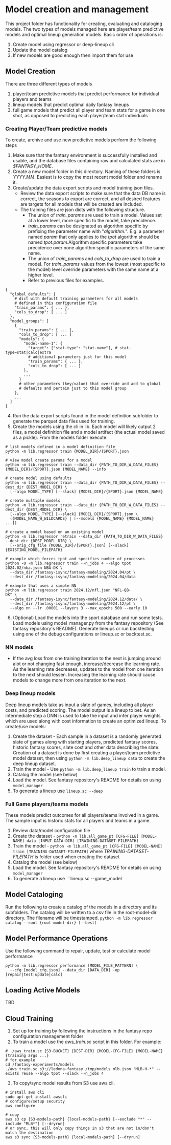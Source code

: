 # Model creation and management
This project folder has functionality for creating, evaluating and cataloging models. The
two types of models managed here are player/team predictive models and optimal lineup
generation models. Basic order of operations is:
1. Create model using regressor or deep-lineup cli
1. Update the model catalog
1. If new models are good enough then import them for use

## Model Creation
There are three different types of models
1. player/team predictive models that predict performance for individual players and teams
1. lineup models that predict optimal daily fantasy lineups
1. full game models that predict all player and team stats for a game in one shot, as opposed to predicting each player/team stat individuals

### Creating Player/Team predictive models
To create, archive and use new predictive models perform the following steps

1. Make sure that the fantasy environment is successfully installed and usable, and the 
database files containing raw and calculated stats are in _$FANTASY_HOME_.
2. Create a new model folder in this directory. Naming of these folders is _YYYY.MM_. Easiest is to copy the most recent model folder and rename it.
3. Create/update the data export scripts and model training json files. 
    - Review the data export scripts to make sure that the data DB name is correct, the seasons to export are correct, and all desired features are targets for all models that will be created are included.
    - The training files are json dicts with the following structure. 
      - The union of _train_params_ are used to train a model. Values set at a lower level, more specific to the model, take precidence.
      - _train_params_ can be designated as algorithm specific by prefixing the parameter name with "_algorithm._". E.g. a parameter named _param_ that only applies to the _tpot_ algorithm should be named _tpot.param_.Algorithm specific parameters take precidence over none algorithm specific parameters of the same name.
      - The union of _train_params_ and _cols_to_drop_ are used to train a model. For _train_params_ values from the lowest (most specific to the model) level override parameters with the same name at a higher level.
      - Refer to previous files for examples.
```
{
  "global_defaults": {
    # dict with default training parameters for all models
    # defined in this configuration file
    "train_params": { ... },
    "cols_to_drop": [ ... ]
  },
  "model_groups": [
    {
      "train_params": { ... },
      "cols_to_drop": [ ... ]
      "models": {
        "model-name-1": {
          "target": ["stat-type": "stat-name"], # stat-type=stat|calc|extra
          # additional parameters just for this model
          "train_params": { ... },
          "cols_to_drop": [ ... ]
        },
        ...
      }
      # other parameters (key/value) that override and add to global 
      # defaults and pertain just to this model group
    },
    ...
  ]
}
```
4. Run the data export scripts found in the model definition subfolder to generate the parquet data files used for training.
5. Create the models using the cli in lib. Each model will likely output 2 files, a model definition file and a model artifact (the actual model saved as a pickle). From the models folder execute:
```
# list models defined in a model definition file
python -m lib.regressor train {MODEL_DIR}/{SPORT}.json

# view model create params for a model
python -m lib.regressor train --data_dir {PATH_TO_DIR_W_DATA_FILES} {MODEL_DIR}/{SPORT}.json {MODEL_NAME} --info

# create model using defaults
python -m lib.regressor train --data_dir {PATH_TO_DIR_W_DATA_FILES} --dest_dir {DEST_MODEL_DIR} \
  [--algo MODEL_TYPE] [--slack] {MODEL_DIR}/{SPORT}.json {MODEL_NAME}

# create multiple models
python -m lib.regressor train --data_dir {PATH_TO_DIR_W_DATA_FILES} --dest_dir {DEST_MODEL_DIR} \
  [--algo MODEL_TYPE] [--slack] {MODEL_DIR}/{SPORT}.json \
  ({MODEL_NAME_W_WILDCARDS} | [--models {MODEL_NAME} {MODEL_NAME} ...])

# create a model based on an existing model 
python -m lib.regressor retrain --data_dir {PATH_TO_DIR_W_DATA_FILES} --dest_dir {DEST_MODEL_DIR} \
  [--orig_cfg_file {MODEL_DIR}/{SPORT}.json] [--slack] {EXISTING_MODEL_FILEPATH}

# example which forces tpot and specifies number of processes
python -O -m lib.regressor train --n_jobs 4 --algo tpot 2024.02/nba.json NBA-DK \
  --data_dir /fantasy-isync/fantasy-modeling/2024.04/pt \
  --dest_dir /fantasy-isync/fantasy-modeling/2024.04/data

# example that uses a simple NN
python -m lib.regressor train 2024.12/nfl.json "NFL-QB-
DK" \
  --data_dir /fantasy-isync/fantasy-modeling/2024.12/data/ \
  --dest_dir /fantasy-isync/fantasy-modeling/2024.12/pt \
  --algo nn --lr .00001 --layers 3 --max_epochs 500 --early 10
```
6. (Optional) Load the models into the sport database and run some tests. Load models using 
model_manager.py from the fantasy repository (See fantasy repository's README). 
Generate lineups or run backtesting using one of the debug configurations or lineup.sc or backtest.sc.

### NN models
- If the avg loss from one training iteration to the next is jumping around alot or not changing fast enough, increase/decrease the learning rate. As the learning rate decreases, updates to the model from one iteration to the next should lessen. Increasing the learning rate should cause models to change more from one iteration to the next.

### Deep lineup models
Deep lineup models take as input a slate of games, including all player costs, and predicted scoring. The model output is a lineup to bet. As an intermediate step a DNN is used to take the input and infer player weights which are used along with cost information to create an optimized lineup. To create/use models:

1. Create the dataset - Each sample in a dataset is a randomly generated slate of games along with starting players, predicted fantasy scores, historic fantasy scores, slate cost and other data describing the slate. Creation of a dataset is done by first creating a player/team predictive model dataset, then using ```python -m lib.deep_lineup data``` to create the deep lineup dataset. 
1. Train the model - Use ```python -m lib.deep_lineup train``` to train a model.
1. Catalog the model (see below)
1. Load the model. See fantasy repository's README for details on using ```model_manager```
1. To generate a lineup use ```lineup.sc --deep```

### Full Game players/teams models
These models predict outcomes for all players/teams involved in a game. The sample input is historic stats for all players and teams in a game.

1. Review data/model configuration file
1. Create the dataset - ```python -m lib.all_game_pt [CFG-FILE] [MODEL-NAME] data [INPUT-DATA-DIR] [TRAINING-DATASET-FILEPATH]```
1. Train the model - ```python -m lib.all_game_pt [CFG-FILE] [MODEL-NAME] train [TRAINING-DATASET-FILEPATH]``` where _TRAINING-DATASET-FILEPATH_ is folder used when creating the dataset
1. Catalog the model (see below)
1. Load the model. See fantasy repository's README for details on using ```model_manager```
1. To generate a lineup use ```lineup.sc --game_model

## Model Cataloging
Run the following to create a catalog of the models in a directory and its subfolders. The catalog will be written to a csv file in the root-model-dir directory. The filename will be timestamped.
```python -m lib.regressor catalog --root {root-model-dir} [--best]```

## Model Performance Operations
Use the following command to repair, update, test or calculate model performance
```
python -m lib.regressor performance [MODEL_FILE_PATTERN] \
  --cfg [model_cfg.json] --data_dir [DATA_DIR] -op [repair|test|update|calc]
```

## Loading Active Models
TBD

## Cloud Training
1. Set up for training by following the instructions in the fantasy repo configuration management folder
2. To train a model use the _aws_train.sc_ script in this folder. For example:
```
# ./aws_train.sc {S3-BUCKET} {DEST-DIR} {MODEL-CFG-FILE} {MODEL-NAME} {training args ...}
# for example
cd /fantasy-experiments/models
./aws_train.sc s3://ledona-fantasy /tmp/models mlb.json "MLB-H-*" --exists reuse --algo tpot --slack --n_jobs 4
```
3. To copy/sync model results from S3 use aws cli.
```
# install aws cli
sudo apt-get install awscli
# configure/setup security
aws configure

# copy
aws s3 cp {S3-models-path} {local-models-path} [--exclude "*" --include "MLB*"] [--dryrun]
# or sync, this will only copy things in s3 that are not in/don't match the destination
aws s3 sync {S3-models-path} {local-models-path} [--dryrun]
```